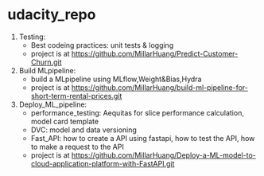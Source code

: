 # udacity_repo
1. Testing:
    * Best codeing practices: unit tests & logging
    * project is at https://github.com/MillarHuang/Predict-Customer-Churn.git
2. Build MLpipeline:
    * build a MLpipeline using MLflow,Weight&Bias,Hydra
    * project is at https://github.com/MillarHuang/build-ml-pipeline-for-short-term-rental-prices.git
3. Deploy_ML_pipeline:
    * performance_testing: Aequitas for slice performance calculation, model card template
    * DVC: model and data versioning
    * Fast_API: how to create a API using fastapi, how to test the API, how to make a request to the API
    * project is at https://github.com/MillarHuang/Deploy-a-ML-model-to-cloud-application-platform-with-FastAPI.git

